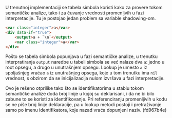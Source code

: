 U trenutnoj implementaciji se tabela simbola koristi kako za provere tokom semantičke analize, tako i za čuvanje
vrednosti promenljvih u fazi interpretacije. Tu je postojao jedan problem sa variable shadowing-om.

```html
<var class="integer">a</var>
<div data-if="true">
    <output>a + `\n`</output>
    <var class="integer">a</var>
</div>
```

Pošto se tabela simbola popunjava u fazi semantičke analize, u trenutku interpratiranja `output` naredbe u tabeli
simbola se već nalaze dva `a`: jedno u root opsegu, a drugo u unutrašnjem opsegu. Lookup je umesto `a` iz spoljašnjeg
vraćao `a` iz unutrašnjeg opsega, koje u tom trenutku ima `nil` vrednost, s obzirom da se inicijalizacija nulom izvršava
u fazi interpretacije.

Ovo je rešeno otprilike tako što se identifikatorima u stablu tokom semantičke analize doda broj linije u kojoj su
deklarisani, i da ne bi bilo zabune to se koristi za identifikovanje. Pri referenciranju promenljivih u kodu se ne piše
broj linije deklaracije, pa u lookup metodi postoji i pretraživanje samo po imenu identifikatora, koje nazad vraća
dopunjeni naziv. (fd967b4e)